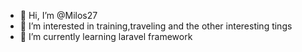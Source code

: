 - 👋 Hi, I’m @Milos27
- 👀 I’m interested in training,traveling and the other interesting tings
- 🌱 I’m currently learning laravel framework

<!---
Milos27/Milos27 is a ✨ special ✨ repository because its `README.md` (this file) appears on your GitHub profile.
You can click the Preview link to take a look at your changes.
--->
